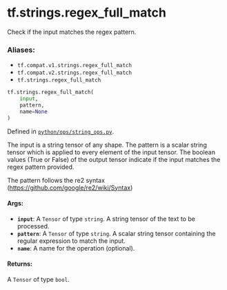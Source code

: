 <div itemscope itemtype="http://developers.google.com/ReferenceObject">
<meta itemprop="name" content="tf.strings.regex_full_match" />
<meta itemprop="path" content="Stable" />
</div>

# tf.strings.regex_full_match

Check if the input matches the regex pattern.

### Aliases:

* `tf.compat.v1.strings.regex_full_match`
* `tf.compat.v2.strings.regex_full_match`
* `tf.strings.regex_full_match`

``` python
tf.strings.regex_full_match(
    input,
    pattern,
    name=None
)
```



Defined in [`python/ops/string_ops.py`](/code/stable/tensorflow/python/ops/string_ops.py).

<!-- Placeholder for "Used in" -->

The input is a string tensor of any shape. The pattern is a scalar
string tensor which is applied to every element of the input tensor.
The boolean values (True or False) of the output tensor indicate
if the input matches the regex pattern provided.

The pattern follows the re2 syntax (https://github.com/google/re2/wiki/Syntax)

#### Args:


* <b>`input`</b>: A `Tensor` of type `string`.
  A string tensor of the text to be processed.
* <b>`pattern`</b>: A `Tensor` of type `string`.
  A scalar string tensor containing the regular expression to match the input.
* <b>`name`</b>: A name for the operation (optional).


#### Returns:

A `Tensor` of type `bool`.
